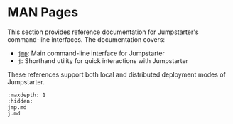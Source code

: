 # MAN Pages

This section provides reference documentation for Jumpstarter's command-line
interfaces. The documentation covers:

- [`jmp`](jmp.md): Main command-line interface for Jumpstarter
- [`j`](j.md): Shorthand utility for quick interactions with Jumpstarter

These references support both local and distributed deployment modes of
Jumpstarter.

```{toctree}
:maxdepth: 1
:hidden:
jmp.md
j.md
```
